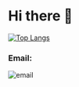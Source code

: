 # Hi there 👋

[![Top Langs](https://github-readme-stats.vercel.app/api/top-langs/?username=mstrow&layout=compact&langs_count=8)](https://github.com/anuraghazra/github-readme-stats)

### Email:
![email](https://user-images.githubusercontent.com/38768048/202817821-7af6b185-1be8-4b54-805f-59d6c8710970.svg)
